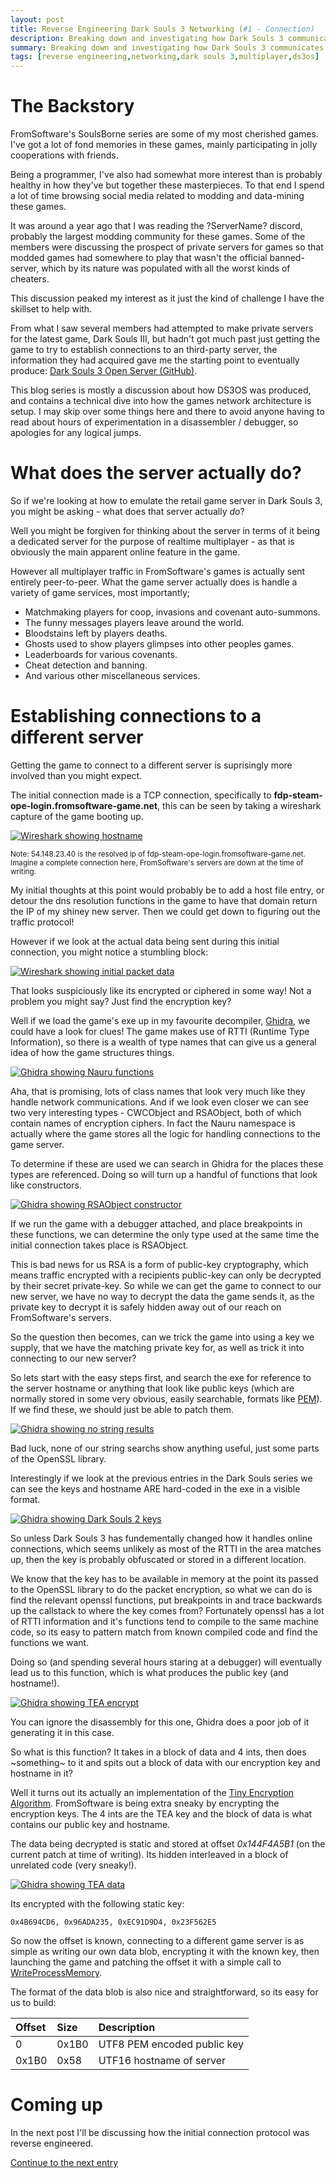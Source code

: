 ```yaml
---
layout: post
title: Reverse Engineering Dark Souls 3 Networking (#1 - Connection)
description: Breaking down and investigating how Dark Souls 3 communicates with its online services.
summary: Breaking down and investigating how Dark Souls 3 communicates with its online services.
tags: [reverse engineering,networking,dark souls 3,multiplayer,ds3os]
---
```


# The Backstory

FromSoftware's SoulsBorne series are some of my most cherished games. I've got a lot of fond memories in these games, mainly participating in jolly cooperations with friends.

Being a programmer, I've also had somewhat more interest than is probably healthy in how they've but together these masterpieces. To that end I spend a lot of time browsing social media related to modding and data-mining these games.

It was around a year ago that I was reading the ?ServerName? discord, probably the largest modding community for these games. Some of the members were discussing the prospect of private servers for games so that modded games had somewhere to play that wasn't the official banned-server, which by its nature was populated with all the worst kinds of cheaters.

This discussion peaked my interest as it just the kind of challenge I have the skillset to help with. 

From what I saw several members had attempted to make private servers for the latest game, Dark Souls III, but hadn't got much past just getting the game to try to establish connections to an third-party server, the information they had acquired gave me the starting point to eventually produce: [Dark Souls 3 Open Server (GitHub)](http://github.com/TLeonardUK/ds3os). 

This blog series is mostly a discussion about how DS3OS was produced, and contains a technical dive into how the games network architecture is setup. I may skip over some things here and there to avoid anyone having to read about hours of experimentation in a disassembler / debugger, so apologies for any logical jumps.

# What does the server actually do?

So if we're looking at how to emulate the retail game server in Dark Souls 3, you might be asking - what does that server actually *do*?

Well you might be forgiven for thinking about the server in terms of it being a dedicated server for the purpose of realtime multiplayer - as that is obviously the main apparent online feature in the game. 

However all multiplayer traffic in FromSoftware's games is actually sent entirely peer-to-peer. What the game server actually does is handle a variety of game services, most importantly;

- Matchmaking players for coop, invasions and covenant auto-summons.
- The funny messages players leave around the world. 
- Bloodstains left by players deaths.
- Ghosts used to show players glimpses into other peoples games.
- Leaderboards for various covenants.
- Cheat detection and banning.
- And various other miscellaneous services.

# Establishing connections to a different server

Getting the game to connect to a different server is suprisingly more involved than you might expect.

The initial connection made is a TCP connection, specifically to **fdp-steam-ope-login.fromsoftware-game.net**, this can be seen by taking a wireshark capture of the game booting up.

[![Wireshark showing hostname](/assets/images/posts/ds3os/wireshark_hostname.png)](/assets/images/posts/ds3os/wireshark_hostname.png)

<sup>Note: 54.148.23.40 is the resolved ip of fdp-steam-ope-login.fromsoftware-game.net. Imagine a complete connection here, FromSoftware's servers are down at the time of writing.</sup>

My initial thoughts at this point would probably be to add a host file entry, or detour the dns resolution functions in the game to have that domain return the IP of my shiney new server. Then we could get down to figuring out the traffic protocol!

However if we look at the actual data being sent during this initial connection, you might notice a stumbling block:

[![Wireshark showing initial packet data](/assets/images/posts/ds3os/wireshark_initial_data.png)](/assets/images/posts/ds3os/wireshark_initial_data.png)

That looks suspiciously like its encrypted or ciphered in some way! Not a problem you might say? Just find the encryption key? 

Well if we load the game's exe up in my favourite decompiler, [Ghidra](https://github.com/NationalSecurityAgency/ghidra), we could have a look for clues! The game makes use of RTTI (Runtime Type Information), so there is a wealth of type names that can give us a general idea of how the game structures things.

[![Ghidra showing Nauru functions](/assets/images/posts/ds3os/ghidra_nauru.png)](/assets/images/posts/ds3os/ghidra_nauru.png)

Aha, that is promising, lots of class names that look very much like they handle network communications. And if we look even closer we can see two very interesting types - CWCObject and RSAObject, both of which contain names of encryption ciphers. In fact the Nauru namespace is actually where the game stores all the logic for handling connections to the game server.

To determine if these are used we can search in Ghidra for the places these types are referenced. Doing so will turn up a handful of functions that look like constructors.

[![Ghidra showing RSAObject constructor](/assets/images/posts/ds3os/ghidra_rsaobjet_constructor.png)](/assets/images/posts/ds3os/ghidra_rsaobjet_constructor.png)

If we run the game with a debugger attached, and place breakpoints in these functions, we can determine the only type used at the same time the initial connection takes place is RSAObject.

This is bad news for us RSA is a form of public-key cryptography, which means traffic encrypted with a recipients public-key can only be decrypted by their secret private-key. So while we can get the game to connect to our new server, we have no way to decrypt the data the game sends it, as the private key to decrypt it is safely hidden away out of our reach on FromSoftware's servers.

So the question then becomes, can we trick the game into using a key we supply, that we have the matching private key for, as well as trick it into connecting to our new server?

So lets start with the easy steps first, and search the exe for reference to the server hostname or anything that look like public keys (which are normally stored in some very obvious, easily searchable, formats like [PEM](https://www.cryptosys.net/pki/rsakeyformats.html)). If we find these, we should just be able to patch them.

[![Ghidra showing no string results](/assets/images/posts/ds3os/ghidra_string_search.png)](/assets/images/posts/ds3os/ghidra_string_search.png)

Bad luck, none of our string searchs show anything useful, just some parts of the OpenSSL library. 

Interestingly if we look at the previous entries in the Dark Souls series we can see the keys and hostname ARE hard-coded in the exe in a visible format.

[![Ghidra showing Dark Souls 2 keys](/assets/images/posts/ds3os/ghidra_darksouls2_keys.png)](/assets/images/posts/ds3os/ghidra_darksouls2_keys.png)

So unless Dark Souls 3 has fundementally changed how it handles online connections, which seems unlikely as most of the RTTI in the area matches up, then the key is probably obfuscated or stored in a different location.

We know that the key has to be available in memory at the point its passed to the OpenSSL library to do the packet encryption, so what we can do is find the relevant openssl functions, put breakpoints in and trace backwards up the callstack to where the key comes from? Fortunately openssl has a lot of RTTI information and it's functions tend to compile to the same machine code, so its easy to pattern match from known compiled code and find the functions we want.

Doing so (and spending several hours staring at a debugger) will eventually lead us to this function, which is what produces the public key (and hostname!).

[![Ghidra showing TEA encrypt](/assets/images/posts/ds3os/ghidra_tea_encrypt.png)](/assets/images/posts/ds3os/ghidra_tea_encrypt.png)

You can ignore the disassembly for this one, Ghidra does a poor job of it generating it in this case.

So what is this function? It takes in a block of data and 4 ints, then does ~something~ to it and spits out a block of data with our encryption key and hostname in it?

Well it turns out its actually an implementation of the [Tiny Encryption Algorithm](https://en.wikipedia.org/wiki/Tiny_Encryption_Algorithm). FromSoftware is being extra sneaky by encrypting the encryption keys. The 4 ints are the TEA key and the block of data is what contains our public key and hostname.

The data being decrypted is static and stored at offset *0x144F4A5B1* (on the current patch at time of writing). Its hidden interleaved in a block of unrelated code (very sneaky!). 

[![Ghidra showing TEA data](/assets/images/posts/ds3os/ghidra_tea_block.png)](/assets/images/posts/ds3os/ghidra_tea_block.png)

Its encrypted with the following static key:

```
0x4B694CD6, 0x96ADA235, 0xEC91D9D4, 0x23F562E5
```

So now the offset is known, connecting to a different game server is as simple as writing our own data blob, encrypting it with the known key, then launching the game and patching the offset it with a simple call to [WriteProcessMemory](https://docs.microsoft.com/en-us/windows/win32/api/memoryapi/nf-memoryapi-writeprocessmemory).

The format of the data blob is also nice and straightforward, so its easy for us to build:

| Offset      | Size        | Description |
|:----------- |:----------- |:----------- |
| 0           | 0x1B0       | UTF8 PEM encoded public key |
| 0x1B0       | 0x58        | UTF16 hostname of server |


# Coming up

In the next post I'll be discussing how the initial connection protocol was reverse engineered. 

[Continue to the next entry](/2022/06/02/reverse-engineering-dark-souls-3-networking-part-2)

